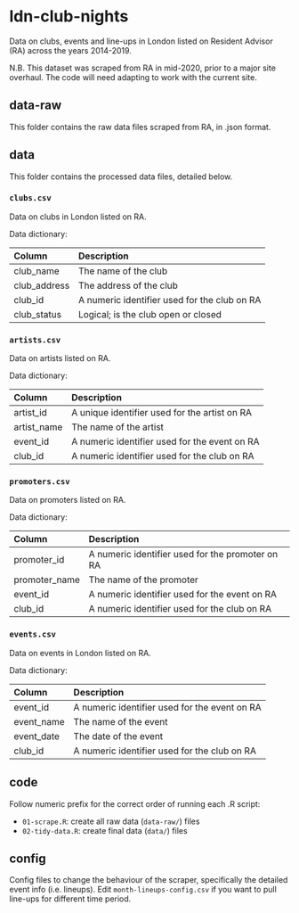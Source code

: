 # ldn-club-nights

Data on clubs, events and line-ups in London listed on Resident Advisor (RA) across the years 2014-2019.

N.B. This dataset was scraped from RA in mid-2020, prior to a major site overhaul. The code will need adapting to work with the current site.

## data-raw

This folder contains the raw data files scraped from RA, in .json format.

## data

This folder contains the processed data files, detailed below.

### `clubs.csv`

Data on clubs in London listed on RA. 

Data dictionary:

| Column    | Description                                                                                                                                                                |
|:----------|:---------------------------------------------------------------------------------------------------------------------------------------------------------------------------|
| club_name      | The name of the club                                                                                                                                 |
| club_address   | The address of the club                                                                                                                 |
| club_id     | A numeric identifier used for the club on RA                                                                                                                                |
| club_status  | Logical; is the club open or closed |

### `artists.csv`

Data on artists listed on RA. 

Data dictionary:

| Column    | Description                                                                                                                                                                |
|:----------|:---------------------------------------------------------------------------------------------------------------------------------------------------------------------------|
| artist_id      | A unique identifier used for the artist on RA                                                                                                                                 |
| artist_name   | The name of the artist                                                                                                                 |
| event_id     | A numeric identifier used for the event on RA                                                                                                                                |
| club_id  | A numeric identifier used for the club on RA |

### `promoters.csv`

Data on promoters listed on RA. 

Data dictionary:

| Column    | Description                                                                                                                                                                |
|:----------|:---------------------------------------------------------------------------------------------------------------------------------------------------------------------------|
| promoter_id      | A numeric identifier used for the promoter on RA                                                                                                                                 |
| promoter_name   | The name of the promoter                                                                                                                 |
| event_id     | A numeric identifier used for the event on RA                                                                                                                                |
| club_id  | A numeric identifier used for the club on RA |

### `events.csv`

Data on events in London listed on RA.

Data dictionary:

| Column    | Description                                                                                                                                                                |
|:----------|:---------------------------------------------------------------------------------------------------------------------------------------------------------------------------|
| event_id   | A numeric identifier used for the event on RA                                                                                                               |
| event_name     | The name of the event                                                                                                                                |
| event_date  | The date of the event |
| club_id      | A numeric identifier used for the club on RA  |

## code

Follow numeric prefix for the correct order of running each .R script:

- `01-scrape.R`: create all raw data (`data-raw/`) files
- `02-tidy-data.R`: create final data (`data/`) files

## config

Config files to change the behaviour of the scraper, specifically the detailed event info (i.e. lineups). Edit `month-lineups-config.csv` if you want to pull line-ups for different time period.
